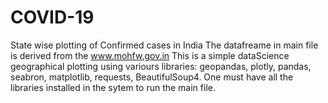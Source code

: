 # COVID-19
State wise plotting of Confirmed cases in India
The datafreame in main file is derived from the www.mohfw.gov.in 
This is a simple dataScience geographical plotting using variours libraries:
  geopandas,
  plotly,
  pandas,
  seabron,
  matplotlib,
  requests,
  BeautifulSoup4.
One must have all the libraries installed in the sytem to run the main file.
